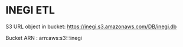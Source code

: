 # INEGI ETL

S3 URL object in bucket: https://inegi.s3.amazonaws.com/DB/inegi.db

Bucket ARN : arn:aws:s3:::inegi

